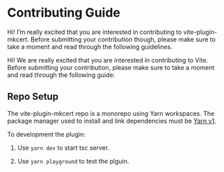 # Contributing Guide

Hi! I’m really excited that you are interested in contributing to vite-plugin-mkcert. Before submitting your contribution though, please make sure to take a moment and read through the following guidelines.

Hi! We are really excited that you are interested in contributing to Vite. Before submitting your contribution, please make sure to take a moment and read through the following guide:

## Repo Setup

The vite-plugin-mkcert repo is a monorepo using Yarn workspaces. The package manager used to install and link dependencies must be [Yarn v1](https://classic.yarnpkg.com/).

To development the plugin:

1. Use `yarn dev` to start tsc server.

2. Use `yarn playground` to test the plguin.
